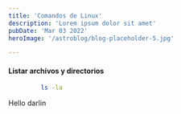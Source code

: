 ```yaml
---
title: 'Comandos de Linux'
description: 'Lorem ipsum dolor sit amet'
pubDate: 'Mar 03 2022'
heroImage: '/astroblog/blog-placeholder-5.jpg'

---
```


#### Listar archivos y directorios

```bash
         ls -la
```

Hello darlin